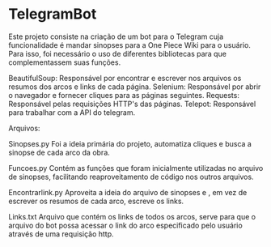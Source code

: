 # TelegramBot

Este projeto consiste na criação de um bot para o Telegram cuja funcionalidade é mandar sinopses para a One Piece Wiki para o usuário. Para isso, foi necessário o uso de diferentes bibliotecas para que complementassem suas funções.

BeautifulSoup: Responsável por encontrar e escrever nos arquivos os resumos dos arcos e links de cada página.
Selenium: Responsável por abrir o navegador e fornecer cliques para as páginas seguintes.
Requests: Responsável pelas requisições HTTP's das páginas.
Telepot: Responsável para trabalhar com a API do telegram.

Arquivos:

Sinopses.py
Foi a ideia primária do projeto, automatiza cliques e busca a sinopse de cada arco da obra.

Funcoes.py
Contém as funções que foram inicialmente utilizadas no arquivo de sinopses, facilitando reaproveitamento de código nos outros arquivos.

Encontrarlink.py
Aproveita a ideia do arquivo de sinopses e , em vez de escrever os resumos de cada arco, escreve os links.

Links.txt
Arquivo que contém os links de todos os arcos, serve para que o arquivo do bot possa acessar o link do arco especificado pelo usuário através de uma requisição http.


